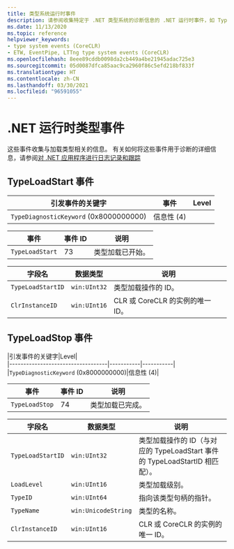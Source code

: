 ```yaml
---
title: 类型系统运行时事件
description: 请参阅收集特定于 .NET 类型系统的诊断信息的 .NET 运行时事件，如 TypeLoadStart 和 TypeLoadStop。
ms.date: 11/13/2020
ms.topic: reference
helpviewer_keywords:
- type system events (CoreCLR)
- ETW, EventPipe, LTTng type system events (CoreCLR)
ms.openlocfilehash: 8eee89cddb0098da2cb449a4be21945adac725e3
ms.sourcegitcommit: 05d0087dfca85aac9ca2960f86c5efd218bf833f
ms.translationtype: HT
ms.contentlocale: zh-CN
ms.lasthandoff: 03/30/2021
ms.locfileid: "96591055"
---
```

# <a name="net-runtime-type-events"></a>.NET 运行时类型事件

这些事件收集与加载类型相关的信息。 有关如何将这些事件用于诊断的详细信息，请参阅[对 .NET 应用程序进行日志记录和跟踪](../../core/diagnostics/logging-tracing.md)

## <a name="typeloadstart-event"></a>TypeLoadStart 事件

|引发事件的关键字|事件|Level|  
|-----------------------------------|-----------|-----------|  
|`TypeDiagnosticKeyword` (0x8000000000)|信息性 (4)|  

|事件|事件 ID|说明|  
|-----------|--------------|-----------------|  
|`TypeLoadStart`|73|类型加载已开始。|

|字段名|数据类型|说明|  
|----------------|---------------|-----------------|  
|`TypeLoadStartID`|`win:UInt32`|类型加载操作的 ID。|
|`ClrInstanceID`|`win:UInt16`|CLR 或 CoreCLR 的实例的唯一 ID。|  

## <a name="typeloadstop-event"></a>TypeLoadStop 事件

|引发事件的关键字|Level|  
|-----------------------------------|-----------|-----------|  
|`TypeDiagnosticKeyword` (0x8000000000)|信息性 (4)|  

|事件|事件 ID|说明|  
|-----------|--------------|-----------------|  
|`TypeLoadStop`|74|类型加载已完成。|

|字段名|数据类型|说明|  
|----------------|---------------|-----------------|  
|`TypeLoadStartID`|`win:UInt32`|类型加载操作的 ID（与对应的 TypeLoadStart 事件的 TypeLoadStartID 相匹配）。|
|`LoadLevel`|`win:UInt16`|类型加载级别。|
|`TypeID`|`win:UInt64`|指向该类型句柄的指针。|
|`TypeName`|`win:UnicodeString`|类型的名称。|
|`ClrInstanceID`|`win:UInt16`|CLR 或 CoreCLR 的实例的唯一 ID。|  
